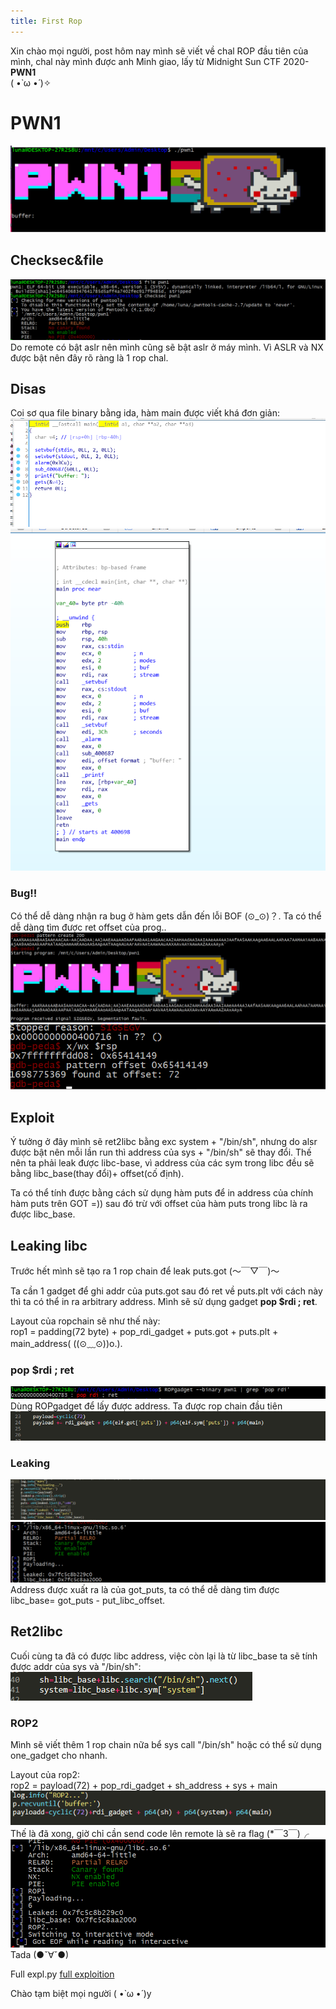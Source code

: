 ```yaml
---
title: First Rop
---
```

Xin chào mọi người, post hôm nay mình sẽ viết về chal ROP đầu tiên của mình, chal này mình được anh Minh giao, lấy từ Midnight Sun CTF 2020-**PWN1**<br />
( •̀ ω •́ )✧

# PWN1
![pwn1intro](img/intro.png)

## Checksec&file
![pwn1intro](img/filesec.png)
Do remote có bật aslr nên mình cũng sẽ bật aslr ở máy mình.
Vì ASLR và NX được bật nên đây rõ ràng là 1 rop chal.

## Disas
Coi sơ qua file binary bằng ida, hàm main được viết khá đơn giản:
![pwn1intro](img/pesudo.png)
![pwn1intro](img/disas.png)
### Bug!!
Có thể dễ dàng nhận ra bug ở hàm gets dẫn đến lỗi BOF (⊙_⊙)？.
Ta có thể dễ dàng tìm được ret offset của prog..
![pwn1intro](img/offset1.png)
![pwn1intro](img/offset2.png)

## Exploit
Ý tưởng ở đây mình sẽ ret2libc bằng exc system + "/bin/sh", nhưng do alsr được bật nên mỗi lần run thì address của sys + "/bin/sh" sẽ thay đổi. Thế nên ta phải leak được libc-base, vì address của các sym trong libc đều sẽ bằng libc_base(thay đổi)+ offset(cố định).

Ta có thể tính được bằng cách sử dụng hàm puts để in address của chính hàm puts trên GOT =)) sau đó trừ với offset của hàm puts trong libc là ra được libc_base.

## Leaking libc
Trước hết mình sẽ tạo ra 1 rop chain để leak puts.got (～￣▽￣)～<br />

Ta cần 1 gadget để ghi addr của puts.got sau đó ret về puts.plt với cách này thì ta có thể in ra arbitrary address. Mình sẽ sử dụng gadget **pop $rdi ; ret**.<br />

Layout của ropchain sẽ như thế này:<br />
rop1 = padding(72 byte) + pop_rdi_gadget + puts.got + puts.plt + main_address( ((⊙﹏⊙))o.).

### pop $rdi ; ret
![pwn1intro](img/rdi.png)
Dùng ROPgadget để lấy được address.
Ta được rop chain đầu tiên
![pwn1intro](img/rop1.png)
### Leaking
![pwn1intro](img/leak.png)
![pwn1intro](img/leaked.png)
Address được xuất ra là của got_puts, ta có thể dễ dàng tìm được libc_base= got_puts - put_libc_offset.

## Ret2libc
Cuối cùng ta đã có được libc address, việc còn lại là từ libc_base ta sẽ tính được addr của sys và "/bin/sh":
![pwn1intro](img/sys.png)

### ROP2
Mình sẽ viết thêm 1 rop chain nữa bể sys call "/bin/sh" hoặc có thể sử dụng one_gadget cho nhanh.

Layout của rop2:<br />
rop2 = payload(72) + pop_rdi_gadget + sh_address + sys + main
![pwn1intro](img/rop2.png)
Thế là đã xong, giờ chỉ cần send code lên remote là sẽ ra flag (*￣3￣)╭
![pwn1intro](img/last.png)
Tada (●ˇ∀ˇ●)

Full expl.py [full exploition](https://github.com/leedinh/InfoSec/tree/master/ROP/pwn1_git)

Chào tạm biệt mọi người ( •̀ ω •́ )y









